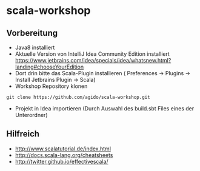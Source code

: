 # scala-workshop

## Vorbereitung
* Java8 installiert
* Aktuelle Version von IntelliJ Idea Community Edition installiert https://www.jetbrains.com/idea/specials/idea/whatsnew.html?landing#chooseYourEdition
* Dort drin bitte das Scala-Plugin installieren ( Preferences -> Plugins -> Install Jetbrains Plugin -> Scala)
* Workshop Repository klonen
```
git clone https://github.com/agido/scala-workshop.git
```
* Projekt in Idea importieren (Durch Auswahl des build.sbt Files eines der Unterordner)

## Hilfreich
* http://www.scalatutorial.de/index.html
* http://docs.scala-lang.org/cheatsheets
* http://twitter.github.io/effectivescala/
